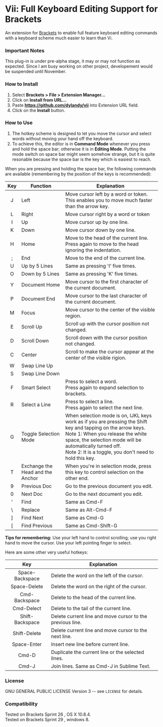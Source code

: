 # Vii: Full Keyboard Editing Support for Brackets
An extension for [Brackets](https://github.com/adobe/brackets/) to enable full feature keyboard editing commands with a keyboard scheme much easier to learn than Vi.

### Important Notes
This plug-in is under pre-alpha stage, it may or may not function as expected. Since I am busy working on other project, developement would be suspended until November. 

### How to Install
1. Select **Brackets > File > Extension Manager...**
2. Click on **Install from URL...**
3. Paste **https://github.com/dylandy/vii** into Extension URL field.
4. Click on the **Install** button.

### How to Use
1. The hotkey scheme is designed to let you move the cursor and select words without moving your hand off the keyboard.
2. To achieve this, the editor is in **Command Mode** whenever you press and hold the space bar; otherwise it is in **Editing Mode**. Putting the mode switch on space bar might seem somehow strange, but it is quite resonable because the space bar is the key which is easiest to reach.

When you are pressing and holding the space bar, the following commands are available (remembering by the position of the keys is recommended):

| Key | Function | Explanation |
| :------------: | ------------- | ------------ |
| J | Left | Move cursor left by a word or token. <br>This enables you to move much faster than the arrow key. |
| L | Right | Move cursor right by a word or token
| I | Up | Move cursor up by one line.
| K | Down | Move cursor down by one line.
| H | Home | Move to the head of the current line. <br>Press again to move to the head ignoring the indentation.
| ; | End | Move to the end of the current line.
| U | Up by 5 Lines | Same as pressing 'I' five times.
| O | Down by 5 Lines | Same as pressing 'K' five times.
| Y | Document Home | Move cursor to the first character of the current document.
| P | Document End | Move cursor to the last character of the current document.
| M | Focus | Move cursor to the center of the visible region.
| E | Scroll Up | Scroll up with the cursor position not changed.
| D | Scroll Down | Scroll down with the cursor position not changed.
| C | Center | Scroll to make the cursor appear at the center of the visible rigion.
| W | Swap Line Up | 
| S | Swap Line Down | 
| F | Smart Select | Press to select a word.<br>Press again to expand selection to brackets.
| R | Select a Line | Press to select a line.<br>Press again to select the next line.
| G | Toggle Selection Mode | When selection mode is on, IJKL keys work as if you are pressing the Shift key and tapping on the arrow keys.<br>Note 1: When you release the white space, the selection mode will be automatically turned off.<br>Note 2: It is a toggle, you don't need to hold this key.
| T | Exchange the Head and the Anchor | When you're in selection mode, press this key to control selection on the other end.|
| 9 | Previous Doc | Go to the previous document you edit.
| 0 | Next Doc | Go to the next document you edit.
| ' | Find | Same as Cmd-F
| \ | Replace | Same as Alt-Cmd-F
| ] | Find Next| Same as Cmd-G
| [ | Find Previous | Same as Cmd-Shift-G

**Tips for remembering:** Use your left hand to control scrolling; use you right hand to move the cursor. Use your left pointing finger to select.

Here are some other very useful hotkeys:

| Key | Explanation |
| :------------: | ------------- |
| Space-Backspace | Delete the word on the left of the cursor. |
| Space-Delete | Delete the word on the right of the cursor. |
| Cmd-Backspace | Delete to the head of the current line. |
| Cmd-Delect| Delete to the tail of the current line. |
| Shift-Backspace | Delete current line and move cursor to the previous line. |
| Shift-Delete | Delete current line and move cursor to the next line. |
| Space-Enter | Insert new line before current line. |
| Cmd-D | Duplicate the current line or the selected lines. |
| Cmd-J | Join lines. Same as Cmd-J in Sublime Text. |

### License
GNU GENERAL PUBLIC LICENSE Version 3 -- see `LICENSE` for details.

### Compatibility
Tested on Brackets Sprint 26 , OS X 10.8.4.<br>
Tested on Brackets Sprint 29 , windows 8.
